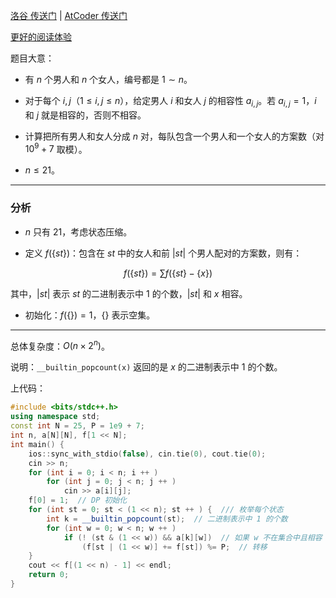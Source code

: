[洛谷 传送门](https://www.luogu.com.cn/problem/AT_dp_o) | [AtCoder 传送门](https://atcoder.jp/contests/dp/tasks/dp_o)

[更好的阅读体验](https://www.luogu.com.cn/blog/sunrize/solution-at-dp-o)

题目大意：

- 有 $n$ 个男人和 $n$ 个女人，编号都是 $1 \sim n$。

- 对于每个 $i, j$（$1 \le i, j \le n$），给定男人 $i$ 和女人 $j$ 的相容性 $a_{i, j}$。若 $a_{i, j} = 1$，$i$ 和 $j$ 就是相容的，否则不相容。

- 计算把所有男人和女人分成 $n$ 对，每队包含一个男人和一个女人的方案数（对 $10^9 + 7$ 取模）。

- $n \le 21$。

---

### 分析

- $n$ 只有 $21$，考虑状态压缩。

- 定义 $f(\{st\})$：包含在 $st$ 中的女人和前 $|st|$ 个男人配对的方案数，则有：

$$
f(\{st\}) = \sum f(\{st\} - \{x\})
$$

其中，$|st|$ 表示 $st$ 的二进制表示中 $1$ 的个数，$|st|$ 和 $x$ 相容。

- 初始化：$f(\{\}) = 1$，$\{\}$ 表示空集。

---

总体复杂度：$O(n \times 2^n)$。

说明：`__builtin_popcount(x)` 返回的是 $x$ 的二进制表示中 $1$ 的个数。

上代码：

```cpp
#include <bits/stdc++.h>
using namespace std;
const int N = 25, P = 1e9 + 7;
int n, a[N][N], f[1 << N];
int main() {
	ios::sync_with_stdio(false), cin.tie(0), cout.tie(0);
	cin >> n;
	for (int i = 0; i < n; i ++ )
		for (int j = 0; j < n; j ++ )
			cin >> a[i][j];
	f[0] = 1;  // DP 初始化
	for (int st = 0; st < (1 << n); st ++ ) {  /// 枚举每个状态
		int k = __builtin_popcount(st);  // 二进制表示中 1 的个数
		for (int w = 0; w < n; w ++ )
			if (! (st & (1 << w)) && a[k][w])  // 如果 w 不在集合中且相容
				(f[st | (1 << w)] += f[st]) %= P;  // 转移
	}
	cout << f[(1 << n) - 1] << endl;
	return 0;
}
```